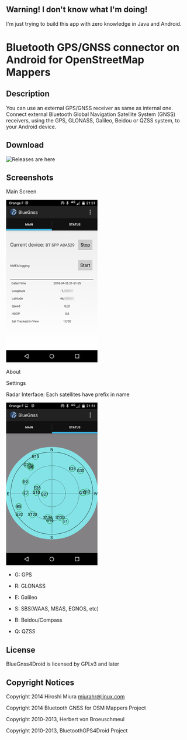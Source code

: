 ## Warning! I don't know what I'm doing!

I'm just trying to build this app with zero knowledge in Java and Android.




# Bluetooth GPS/GNSS connector on Android for OpenStreetMap Mappers

## Description

You can use an external GPS/GNSS receiver as same as internal one.
Connect external Bluetooth Global Navigation Satellite System (GNSS)
receivers, using the GPS, GLONASS, Galileo, Beidou or QZSS system,
to your Android device.

## Download

![Releases are here](https://github.com/Stefal/bluegnss4droid/releases/latest)

## Screenshots


Main Screen

![Main Screen](/doc/images/Screenshot_main.png)

About

Settings


Radar Interface: Each satellites have prefix in name

![Main Screen](/doc/images/Screenshot_radar.png)
- G: GPS

- R: GLONASS

- E: Galileo

- S: SBS(WAAS, MSAS, EGNOS, etc)

- B: Beidou/Compass

- Q: QZSS

## License

BlueGnss4Droid is licensed by GPLv3 and later

## Copyright Notices

Copyright 2014 Hiroshi Miura <miurahr@linux.com>

Copyright 2014 Bluetooth GNSS for OSM Mappers Project

Copyright 2010-2013, Herbert von Broeuschmeul

Copyright 2010-2013, BluetoothGPS4Droid Project

